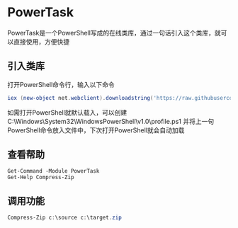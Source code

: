 # PowerTask

PowerTask是一个PowerShell写成的在线类库，通过一句话引入这个类库，就可以直接使用，方便快捷

## 引入类库
打开PowerShell命令行，输入以下命令  

``` powershell 
iex (new-object net.webclient).downloadstring('https://raw.githubusercontent.com/cylin2000/powertask/master/PowerTask.ps1?t='+(Get-Random))
```

如需打开PowerShell就默认载入，可以创建 C:\Windows\System32\WindowsPowerShell\v1.0\profile.ps1 并将上一句PowerShell命令放入文件中，下次打开PowerShell就会自动加载

## 查看帮助

``` powerhsell
Get-Command -Module PowerTask
Get-Help Compress-Zip
```

## 调用功能
``` powershell
Compress-Zip c:\source c:\target.zip
```



